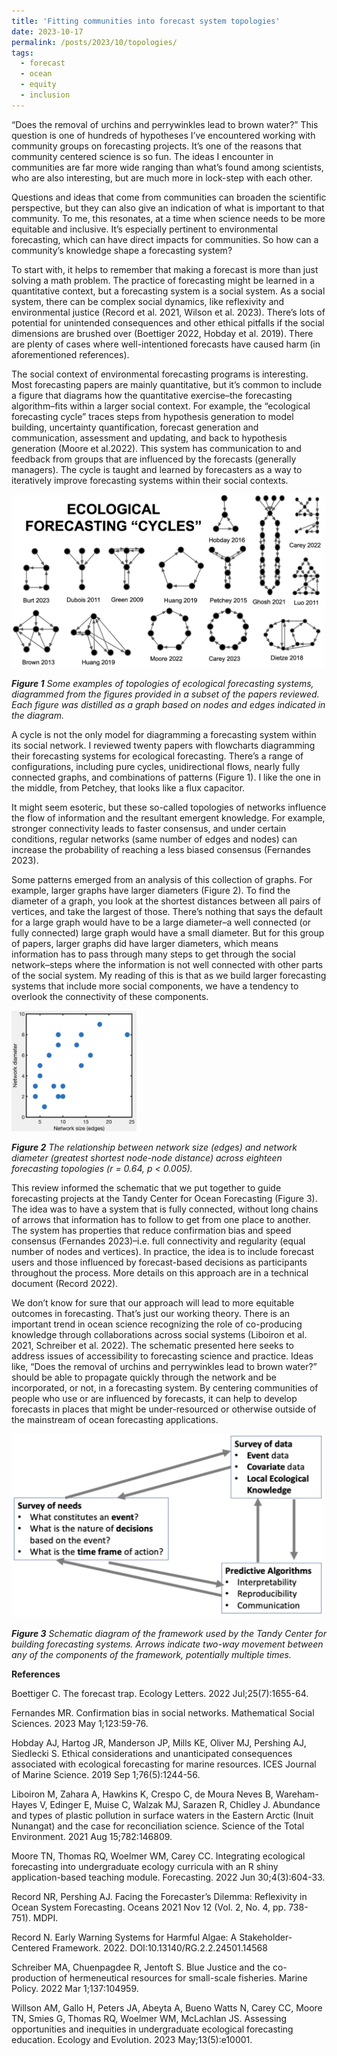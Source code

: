 ```yaml
---
title: 'Fitting communities into forecast system topologies'
date: 2023-10-17
permalink: /posts/2023/10/topologies/
tags:
  - forecast
  - ocean
  - equity
  - inclusion
---
```



“Does the removal of urchins and perrywinkles lead to brown water?” This question is one of hundreds of hypotheses I’ve encountered working with community groups on forecasting projects. It’s one of the reasons that community centered science is so fun. The ideas I encounter in communities are far more wide ranging than what’s found among scientists, who are also interesting, but are much more in lock-step with each other.

Questions and ideas that come from communities can broaden the scientific perspective, but they can also give an indication of what is important to that community. To me, this resonates, at a time when science needs to be more equitable and inclusive. It’s especially pertinent to environmental forecasting, which can have direct impacts for communities. So how can a community’s knowledge shape a forecasting system?

To start with, it helps to remember that making a forecast is more than just solving a math problem. The practice of forecasting might be learned in a quantitative context, but a forecasting system is a social system. As a social system, there can be complex social dynamics, like reflexivity and environmental justice (Record et al. 2021, Wilson et al. 2023). There’s lots of potential for unintended consequences and other ethical pitfalls if the social dimensions are brushed over (Boettiger 2022, Hobday et al. 2019). There are plenty of cases where well-intentioned forecasts have caused harm (in aforementioned references).

The social context of environmental forecasting programs is interesting. Most forecasting papers are mainly quantitative, but it’s common to include a figure that diagrams how the quantitative exercise–the forecasting algorithm–fits within a larger social context. For example, the “ecological forecasting cycle” traces steps from hypothesis generation to model building, uncertainty quantification, forecast generation and communication, assessment and updating, and back to hypothesis generation (Moore et al.2022). This system has communication to and feedback from groups that are influenced by the forecasts (generally managers). The cycle is taught and learned by forecasters as a way to iteratively improve forecasting systems within their social contexts.

<img src="/images/CyclesFig1.png" width="500"/>

_**Figure 1** Some examples of topologies of ecological forecasting systems, diagrammed from the figures provided in a subset of the papers reviewed. Each figure was distilled as a graph based on nodes and edges indicated in the diagram._

A cycle is not the only model for diagramming a forecasting system within its social network. I reviewed twenty papers with flowcharts diagramming their forecasting systems for ecological forecasting. There’s a range of configurations, including pure cycles, unidirectional flows, nearly fully connected graphs, and combinations of patterns (Figure 1). I like the one in the middle, from Petchey, that looks like a flux capacitor. 

It might seem esoteric, but these so-called topologies of networks influence the flow of information and the resultant emergent knowledge. For example, stronger connectivity leads to faster consensus, and under certain conditions, regular networks (same number of edges and nodes) can increase the probability of reaching a less biased consensus (Fernandes 2023).

Some patterns emerged from an analysis of this collection of graphs. For example, larger graphs have larger diameters (Figure 2). To find the diameter of a graph, you look at the shortest distances between all pairs of vertices, and take the largest of those. There’s nothing that says the default for a large graph would have to be a large diameter–a well connected (or fully connected) large graph would have a small diameter. But for this group of papers, larger graphs did have larger diameters, which means information has to pass through many steps to get through the social network–steps where the information is not well connected with other parts of the social system. My reading of this is that as we build larger forecasting systems that include more social components, we have a tendency to overlook the connectivity of these components. 

<img src="/images/CyclesFig2.png" width="200"/>

_**Figure 2** The relationship between network size (edges) and network diameter (greatest shortest node-node distance) across eighteen forecasting topologies (r = 0.64, p < 0.005)._

This review informed the schematic that we put together to guide forecasting projects at the Tandy Center for Ocean Forecasting (Figure 3). The idea was to have a system that is fully connected, without long chains of arrows that information has to follow to get from one place to another. The system has properties that reduce confirmation bias and speed consensus (Fernandes 2023)–i.e. full connectivity and regularity (equal number of nodes and vertices). In practice, the idea is to include forecast users and those influenced by forecast-based decisions as participants throughout the process. More details on this approach are in a technical document (Record 2022). 

We don’t know for sure that our approach will lead to more equitable outcomes in forecasting. That’s just our working theory. There is an important trend in ocean science recognizing the role of co-producing knowledge through collaborations across social systems (Liboiron et al. 2021, Schreiber et al. 2022). The schematic presented here seeks to address issues of accessibility to forecasting science and practice. Ideas like, “Does the removal of urchins and perrywinkles lead to brown water?” should be able to propagate quickly through the network and be incorporated, or not, in a forecasting system. By centering communities of people who use or are influenced by forecasts, it can help to develop forecasts in places that might be under-resourced or otherwise outside of the mainstream of ocean forecasting applications. 

<img src="/images/CyclesFig3.png" width="500"/>

_**Figure 3** Schematic diagram of the framework used by the Tandy Center for building forecasting systems. Arrows indicate two-way movement between any of the components of the framework, potentially multiple times._

**References**

Boettiger C. The forecast trap. Ecology Letters. 2022 Jul;25(7):1655-64.

Fernandes MR. Confirmation bias in social networks. Mathematical Social Sciences. 2023 May 1;123:59-76.

Hobday AJ, Hartog JR, Manderson JP, Mills KE, Oliver MJ, Pershing AJ, Siedlecki S. Ethical considerations and unanticipated consequences associated with ecological forecasting for marine resources. ICES Journal of Marine Science. 2019 Sep 1;76(5):1244-56.

Liboiron M, Zahara A, Hawkins K, Crespo C, de Moura Neves B, Wareham-Hayes V, Edinger E, Muise C, Walzak MJ, Sarazen R, Chidley J. Abundance and types of plastic pollution in surface waters in the Eastern Arctic (Inuit Nunangat) and the case for reconciliation science. Science of the Total Environment. 2021 Aug 15;782:146809.

Moore TN, Thomas RQ, Woelmer WM, Carey CC. Integrating ecological forecasting into undergraduate ecology curricula with an R shiny application-based teaching module. Forecasting. 2022 Jun 30;4(3):604-33.

Record NR, Pershing AJ. Facing the Forecaster’s Dilemma: Reflexivity in Ocean System Forecasting. Oceans 2021 Nov 12 (Vol. 2, No. 4, pp. 738-751). MDPI.

Record N. Early Warning Systems for Harmful Algae: A Stakeholder-Centered Framework. 2022. DOI:10.13140/RG.2.2.24501.14568

Schreiber MA, Chuenpagdee R, Jentoft S. Blue Justice and the co-production of hermeneutical resources for small-scale fisheries. Marine Policy. 2022 Mar 1;137:104959.

Willson AM, Gallo H, Peters JA, Abeyta A, Bueno Watts N, Carey CC, Moore TN, Smies G, Thomas RQ, Woelmer WM, McLachlan JS. Assessing opportunities and inequities in undergraduate ecological forecasting education. Ecology and Evolution. 2023 May;13(5):e10001.

